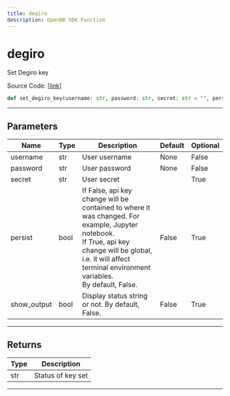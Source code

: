```yaml
---
title: degiro
description: OpenBB SDK Function
---
```


# degiro

Set Degiro key

Source Code: [[link](https://github.com/OpenBB-finance/OpenBBTerminal/tree/main/openbb_terminal/keys_model.py#L1195)]
```python
def set_degiro_key(username: str, password: str, secret: str = "", persist: bool = False, show_output: bool = False) -> str
```
---
## Parameters
| Name | Type | Description | Default | Optional |
| ---- | ---- | ----------- | ------- | -------- |
| username | str | User username | None | False |
| password | str | User password | None | False |
| secret | str | User secret |  | True |
| persist | bool | If False, api key change will be contained to where it was changed. For example, Jupyter notebook.<br/>If True, api key change will be global, i.e. it will affect terminal environment variables.<br/>By default, False. | False | True |
| show_output | bool | Display status string or not. By default, False. | False | True |

---
## Returns
| Type | Description |
| ---- | ----------- |
| str | Status of key set |
---
